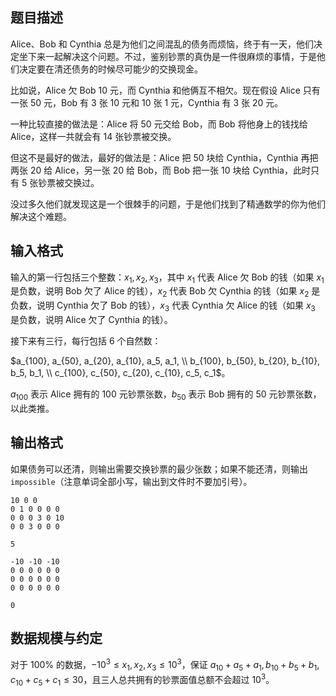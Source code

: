 ## 题目描述

Alice、Bob 和 Cynthia 总是为他们之间混乱的债务而烦恼，终于有一天，他们决定坐下来一起解决这个问题。不过，鉴别钞票的真伪是一件很麻烦的事情，于是他们决定要在清还债务的时候尽可能少的交换现金。

比如说，Alice 欠 Bob $10$ 元，而 Cynthia 和他俩互不相欠。现在假设 Alice 只有一张 $50$ 元，Bob 有 $3$ 张 $10$ 元和 $10$ 张 $1$ 元，Cynthia 有 $3$ 张 $20$ 元。

一种比较直接的做法是：Alice 将 $50$ 元交给 Bob，而 Bob 将他身上的钱找给 Alice，这样一共就会有 $14$ 张钞票被交换。

但这不是最好的做法，最好的做法是：Alice 把 $50$ 块给 Cynthia，Cynthia 再把两张 $20$ 给 Alice，另一张 $20$ 给 Bob，而 Bob 把一张 $10$ 块给 Cynthia，此时只有 $5$ 张钞票被交换过。

没过多久他们就发现这是一个很棘手的问题，于是他们找到了精通数学的你为他们解决这个难题。

## 输入格式

输入的第一行包括三个整数：$x_1, x_2, x_3$，其中 $x_1$ 代表 Alice 欠 Bob 的钱（如果 $x_1$ 是负数，说明 Bob 欠了 Alice 的钱），$x_2$ 代表 Bob 欠 Cynthia 的钱（如果 $x_2$ 是负数，说明 Cynthia 欠了 Bob 的钱），$x_3$ 代表 Cynthia 欠 Alice 的钱（如果 $x_3$ 是负数，说明 Alice 欠了 Cynthia 的钱）。

接下来有三行，每行包括 $6$ 个自然数：

$a_{100}, a_{50}, a_{20}, a_{10}, a_5, a_1, \\
b_{100}, b_{50}, b_{20}, b_{10}, b_5, b_1, \\
c_{100}, c_{50}, c_{20}, c_{10}, c_5, c_1$。

$a_{100}$ 表示 Alice 拥有的 $100$ 元钞票张数，$b_{50}$ 表示 Bob 拥有的 $50$ 元钞票张数，以此类推。

## 输出格式

如果债务可以还清，则输出需要交换钞票的最少张数；如果不能还清，则输出 `impossible`（注意单词全部小写，输出到文件时不要加引号）。

```input1
10 0 0 
0 1 0 0 0 0 
0 0 0 3 0 10
0 0 3 0 0 0 
```

```output1
5
```

```input2
-10 -10 -10 
0 0 0 0 0 0 
0 0 0 0 0 0 
0 0 0 0 0 0 
```

```output2
0
```

## 数据规模与约定

对于 $100\%$ 的数据，$-10^3 \le x_1, x_2, x_3 \le 10^3$，保证 $a_{10} + a_5 + a_1, b_{10} + b_5 + b_1, c_{10} + c_5 + c_1 \le 30$，且三人总共拥有的钞票面值总额不会超过 $10^3$。